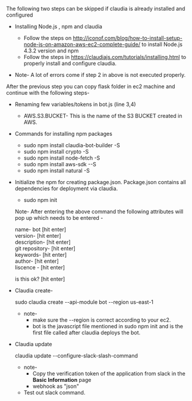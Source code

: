 
The following two steps can be skipped if claudia is already installed and configured

- Installing Node.js , npm and claudia
  - Follow the steps on http://iconof.com/blog/how-to-install-setup-node-js-on-amazon-aws-ec2-complete-guide/ to install Node.js 4.3.2 version and npm
  - Follow the steps in https://claudiajs.com/tutorials/installing.html to properly install and configure claudia.

- Note- A lot of errors come if step 2 in above is not executed properly. 

After the previous step you can copy flask folder in ec2 machine and continue with the following steps- 

- Renaming few variables/tokens in bot.js (line 3,4)

	- AWS.S3.BUCKET- This is the name of the S3 BUCKET created in AWS.

- Commands for installing npm packages

	- sudo npm install claudia-bot-builder -S <br>
	- sudo npm install crypto -S <br>
	- sudo npm install node-fetch -S <br>
	- sudo npm install aws-sdk --S <br>
	- sudo npm install natural -S <br>

- Initialize the npm for creating package.json. Package.json contains all dependencies for deployment via claudia.

	- sudo npm init<br>
	
	Note- After entering the above command the following attributes will pop up which needs to be entered - <br>

	name- bot [hit enter]<br>
	version- [hit enter]<br>
	description- [hit enter]<br>
	git repository- [hit enter]<br>
	keywords- [hit enter]<br>
	author- [hit enter]<br>
	liscence - [hit enter]<br>

	is this ok? [hit enter]

- Claudia create-

	sudo claudia create --api-module bot --region us-east-1 

	- note- <br>
		- make sure the --region is correct according to your ec2.<br>
		- bot is the javascript file mentioned in sudo npm init and is the first file called after claudia deploys the bot.<br>

- Claudia update 
   
    claudia update  --configure-slack-slash-command

    - note- <br>
    	- Copy the verification token of the application from slack in the **Basic Information** page
    	- webhook as "json"
    - Test out slack command.



